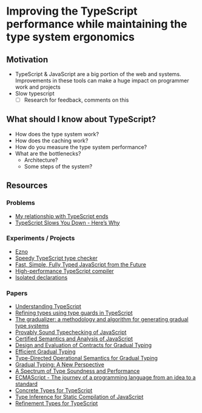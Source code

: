 # Improving the TypeScript performance while maintaining the type system ergonomics

## Motivation

- TypeScript & JavaScript are a big portion of the web and systems. Improvements in these tools can make a huge impact on programmer work and projects
- Slow typescript
  - [ ] Research for feedback, comments on this

## What should I know about TypeScript?

- How does the type system work?
- How does the caching work?
- How do you measure the type system performance?
- What are the bottlenecks?
  - Architecture?
  - Some steps of the system?

## Resources

### Problems

- [My relationship with TypeScript ends](https://www.linkedin.com/posts/activity-7114112050611568640-i7eC?utm_source=share&utm_medium=member_desktop)
- [TypeScript Slows You Down - Here’s Why](https://www.youtube.com/watch?v=Xl02L1jy53c&t=48s&ab_channel=Theo-t3%E2%80%A4gg)

### Experiments / Projects

- [Ezno](https://kaleidawave.github.io/posts/introducing-ezno/)
- [Speedy TypeScript type checker](https://github.com/dudykr/stc)
- [Fast, Simple, Fully Typed JavaScript from the Future](https://rescript-lang.org/)
- [High-performance TypeScript compiler](https://github.com/marcj/TypeRunner)
- [Isolated declarations](https://github.com/microsoft/TypeScript/pull/53463)

### Papers

- [Understanding TypeScript](https://users.soe.ucsc.edu/~abadi/Papers/FTS-submitted.pdf)
- [Refining types using type guards in TypeScript](https://dl.acm.org/doi/10.1145/3018882.3018887)
- [The gradualizer: a methodology and algorithm for generating gradual type systems](https://dl.acm.org/doi/10.1145/2837614.2837632)
- [Provably Sound Typechecking of JavaScript](https://www.informatik.uni-marburg.de/~seba/teaching/thesis-bijman.pdf)
- [Certified Semantics and Analysis of JavaScript](https://theses.hal.science/tel-01478722/file/BODIN_Martin.pdf)
- [Design and Evaluation of Contracts for Gradual Typing](https://era.ed.ac.uk/bitstream/handle/1842/36669/Williams2019.pdf?isAllowed=y&sequence=1)
- [Efficient Gradual Typing](https://arxiv.org/pdf/1802.06375.pdf)
- [Type-Directed Operational Semantics for Gradual Typing](https://drops.dagstuhl.de/opus/volltexte/2021/14055/pdf/LIPIcs-ECOOP-2021-12.pdf)
- [Gradual Typing: A New Perspective](https://dl.acm.org/doi/pdf/10.1145/3290329)
- [A Spectrum of Type Soundness and Performance](https://dl.acm.org/doi/pdf/10.1145/3236766)
- [ECMAScript - The journey of a programming language from an idea to a standard](https://arxiv.org/pdf/2305.01373.pdf)
- [Concrete Types for TypeScript](https://fzn.fr/readings/ecoop15.pdf)
- [Type Inference for Static Compilation of JavaScript](https://arxiv.org/pdf/1608.07261.pdf)
- [Refinement Types for TypeScript](https://arxiv.org/pdf/1604.02480.pdf)

